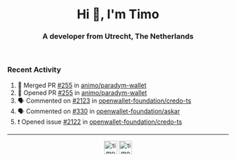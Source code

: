 <h1 align="center">Hi 👋, I'm Timo</h1>
<h3 align="center">A developer from Utrecht, The Netherlands</h3>
<br/>
<!-- https://github.com/rahuldkjain/github-profile-readme-generator --!>

<!--  <p align="left"><img src="https://github-readme-stats.vercel.app/api?username=timoglastra&show_icons=true&count_private=true&" alt="timoglastra" /></p> --!>

<!--
Github language stats
<p align="left"><img src="https://github-readme-stats.vercel.app/api/top-langs/?username=timoglastra&layout=compact" alt="timoglastra" /><p>
-->

<!-- Codestats language stats -->
<!-- <p align="left"><img src="https://codestats-readme.vercel.app/api/top-langs/?username=timoglastra&layout=compact&language_count=12" alt="timoglastra" /><p>    --!>
  
<h3>Recent Activity</h3>

<!--START_SECTION:activity-->
1. 🎉 Merged PR [#255](https://github.com/animo/paradym-wallet/pull/255) in [animo/paradym-wallet](https://github.com/animo/paradym-wallet)
2. 💪 Opened PR [#255](https://github.com/animo/paradym-wallet/pull/255) in [animo/paradym-wallet](https://github.com/animo/paradym-wallet)
3. 🗣 Commented on [#2123](https://github.com/openwallet-foundation/credo-ts/issues/2123#issuecomment-2514714157) in [openwallet-foundation/credo-ts](https://github.com/openwallet-foundation/credo-ts)
4. 🗣 Commented on [#330](https://github.com/openwallet-foundation/askar/pull/330#issuecomment-2513870430) in [openwallet-foundation/askar](https://github.com/openwallet-foundation/askar)
5. ❗ Opened issue [#2122](https://github.com/openwallet-foundation/credo-ts/issues/2122) in [openwallet-foundation/credo-ts](https://github.com/openwallet-foundation/credo-ts)
<!--END_SECTION:activity-->

---

<p align="center">
<a href="https://twitter.com/timoglastra" target="blank"><img align="center" src="https://cdn.jsdelivr.net/npm/simple-icons@3.0.1/icons/twitter.svg" alt="timoglastra" height="30" width="30" /></a>
<a href="https://linkedin.com/in/timoglastra" target="blank"><img align="center" src="https://cdn.jsdelivr.net/npm/simple-icons@3.0.1/icons/linkedin.svg" alt="timoglastra" height="30" width="30" /></a>
</p>



